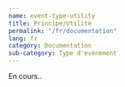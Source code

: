 ```yaml
---
name: event-type-utility
title: Principe/Utilité
permalink: "/fr/documentation"
lang: fr
category: Documentation
sub-category: Type d'evénement
---
```


En cours..